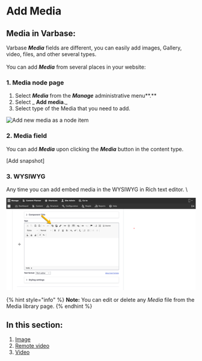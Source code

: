 # Add Media

## Media in Varbase:

Varbase _**Media**_ fields are different, you can easily add images, Gallery, video, files, and other several types.\
\
&#x20;You can add _**Media**_ from several places in your website: &#x20;

### 1. Media node page

1. Select _**Media**_ from the _**Manage**_ administrative menu**.**
2. Select _ **Add media**._
3. Select type of the Media that you need to add.

![Add new media as a node item](../../../../.gitbook/assets/Add\_media\_item\_test\_qa\_varbase\_8\_8\_x\_development\_13\_07\_2020.png)

### 2. Media field

You can add _**Media**_ upon clicking the _**Media**_ button in the content type.

\[Add snapshot]

### 3. WYSIWYG

Any time you can add embed media in the WYSIWYG in Rich text editor. \


![Add media from WYSIWYG](../../../../.gitbook/assets/Create-Landing-page-test-qa-varbase-8-8-x-development-13-07-2020.png)

{% hint style="info" %}
**Note:** You can edit or delete any _Media_ file from the Media library page.&#x20;
{% endhint %}

## In this section:

1. [Image](image.md)
2. [Remote video ](remote-video.md)
3. [Video](video.md)

